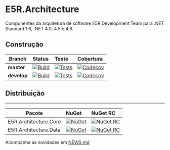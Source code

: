 # E5R.Architecture
Componentes da arquitetura de software E5R Development Team para .NET Standard 1.6, .NET 4.0, 4.5 e 4.6.


## Construção

Branch  | Status | Teste | Cobertura
------- | :----------- | :-------- | :------------
**master**  | [![Build](https://img.shields.io/appveyor/ci/erlimar/e5r-architecture/master.png?style=flat-square)](https://ci.appveyor.com/project/erlimar/e5r-architecture/branch/master) | [![Tests](https://img.shields.io/appveyor/tests/erlimar/e5r-architecture/master.png?style=flat-square)](https://ci.appveyor.com/project/erlimar/e5r-architecture/branch/master/tests) | [![Codecov](https://img.shields.io/codecov/c/gh/e5r/e5r.architecture/master.png?style=flat-square)](https://codecov.io/gh/e5r/E5R.Architecture/branch/master)
**develop**  | [![Build](https://img.shields.io/appveyor/ci/erlimar/e5r-architecture/develop.png?style=flat-square)](https://ci.appveyor.com/project/erlimar/e5r-architecture/branch/develop) | [![Tests](https://img.shields.io/appveyor/tests/erlimar/e5r-architecture/develop.png?style=flat-square)](https://ci.appveyor.com/project/erlimar/e5r-architecture/branch/develop/tests) | [![Codecov](https://img.shields.io/codecov/c/gh/e5r/e5r.architecture/develop.png?style=flat-square)](https://codecov.io/gh/e5r/E5R.Architecture/branch/develop)

## Distribuição
---
Pacote  | NuGet | NuGet RC
------- | :---- | :------- 
E5R.Architecture.Core | [![NuGet](https://img.shields.io/nuget/v/E5R.Architecture.Core.png?style=flat-square)](https://www.nuget.org/packages/E5R.Architecture.Core) | [![NuGet RC](https://img.shields.io/nuget/vpre/E5R.Architecture.Core.png?style=flat-square)](https://www.nuget.org/packages/E5R.Architecture.Core)
E5R.Architecture.Data | [![NuGet](https://img.shields.io/nuget/v/E5R.Architecture.Data.png?style=flat-square)](https://www.nuget.org/packages/E5R.Architecture.Data) | [![NuGet RC](https://img.shields.io/nuget/vpre/E5R.Architecture.Data.png?style=flat-square)](https://www.nuget.org/packages/E5R.Architecture.Data)

Acompanhe as novidades em [NEWS.md](NEWS.md)
